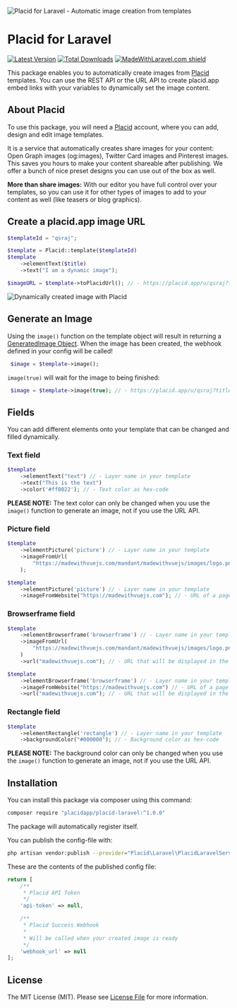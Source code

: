 ![Placid for Laravel - Automatic image creation from templates](https://placid.app/images/github-header-laravel.jpg)

# Placid for Laravel
[![Latest Version](https://img.shields.io/github/release/placidapp/placid-laravel.svg?style=flat-square)](https://github.com/placidapp/placid-laravel/releases)
[![Total Downloads](https://img.shields.io/packagist/dt/placidapp/placid-laravel.svg?style=flat-square)](https://packagist.org/packages/placidapp/placid-laravel)
[![MadeWithLaravel.com shield](https://madewithlaravel.com/storage/repo-shields/1718-shield.svg)](https://madewithlaravel.com/p/placid-laravel/shield-link)

This package enables you to automatically create images from [Placid](https://placid.app) templates. You can use the REST API or the URL API to create placid.app embed links with your variables to dynamically set the image content.

## About Placid
To use this package, you will need a [Placid](https://placid.app) account, where you can add, design and edit image templates.

It is a service that automatically creates share images for your content: Open Graph images (og:images), Twitter Card images and Pinterest images. This saves you hours to make your content shareable after publishing. We offer a bunch of nice preset designs you can use out of the box as well.

**More than share images:** With our editor you have full control over your templates, so you can use it for other types of images to add to your content as well (like teasers or blog graphics).

## Create a placid.app image URL
```php
$templateId = "qsraj";

$template = Placid::template($templateId)
$template
    ->elementText($title)
    ->text("I am a dynamic image");

$imageURL = $template->toPlacidUrl(); // - https://placid.app/u/qsraj?title=I%20am%20a%20dynamic%20Image%21

```
![Dynamically created image with Placid](https://placid.app/images/github-doku-animation_opt.gif)


## Generate an Image

Using the `image()` function on the template object will result in returning a [GeneratedImage Object](https://github.com/placidapp/placid-php/blob/master/src/GeneratedImage.php). When the image has been created, the webhook defined in your config will be called!

```php
 $image = $template->image();
```

`image(true)` will wait for the image to being finished: 
```php
 $image = $template->image(true); // - https://placid.app/u/qsraj?title=I%20am%20a%20dynamic%20Image%21
```

## Fields
You can add different elements onto your template that can be changed and filled dynamically.

### Text field
```php
$template
    ->elementText("text") // - Layer name in your template
    ->text("This is the text")
    ->color('#ff0022'); // - Text color as hex-code
```

**PLEASE NOTE:** The text color can only be changed when you use the `image()` function to generate an image, not if you use the URL API.

### Picture field
```php
$template
    ->elementPicture('picture') // - Layer name in your template
    ->imageFromUrl(
        "https://madewithvuejs.com/mandant/madewithvuejs/images/logo.png" // - image source
    );

$template
    ->elementPicture('picture') // - Layer name in your template
    ->imageFromWebsite("https://madewithvuejs.com"); // - URL of a page to screenshot
```

### Browserframe field
```php
$template
    ->elementBrowserframe('browserframe') // - Layer name in your template
    ->imageFromUrl(
        "https://madewithvuejs.com/mandant/madewithvuejs/images/logo.png" // - image source 
    )
    ->url("madewithvuejs.com"); // - URL that will be displayed in the browserframe's address bar

$template
    ->elementBrowserframe('browserframe') // - Layer name in your template
    ->imageFromWebsite("https://madewithvuejs.com") // - URL of a page to screenshot
    ->url("madewithvuejs.com"); // - URL that will be displayed in the browserframe's address bar
```

### Rectangle field
```php
$template
    ->elementRectangle('rectangle') // - Layer name in your template
    ->backgroundColor("#000000"); // - Background color as hex-code
```

**PLEASE NOTE:** The background color can only be changed when you use the `image()` function to generate an image, not if you use the URL API.


## Installation

You can install this package via composer using this command:

```bash
composer require "placidapp/placid-laravel:^1.0.0"
```

The package will automatically register itself.

You can publish the config-file with:

```bash
php artisan vendor:publish --provider="Placid\Laravel\PlacidLaravelServiceProvider" --tag="config"
```

These are the contents of the published config file:

```php
return [
    /**
     * Placid API Token
     */
    'api-token' => null,

    /**
     * Placid Success Webhook
     *
     * Will be called when your created image is ready
     */
    'webhook_url' => null
];
```

## License

The MIT License (MIT). Please see [License File](LICENSE.md) for more information.
